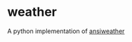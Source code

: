 weather
=======

A python implementation of
[ansiweather](https://github.com/fcambus/ansiweather)


